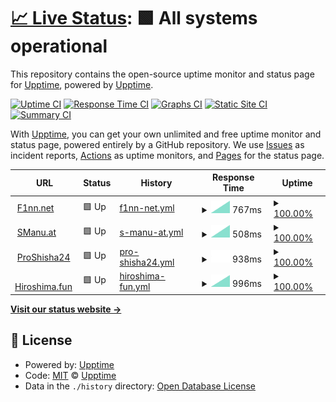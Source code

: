 # [📈 Live Status](https://demo.upptime.js.org): <!--live status--> **🟩 All systems operational**

This repository contains the open-source uptime monitor and status page for [Upptime](https://upptime.js.org), powered by [Upptime](https://github.com/upptime/upptime).

[![Uptime CI](https://github.com/ProFinn24/status/workflows/Uptime%20CI/badge.svg)](https://github.com/ProFinn24/status/actions?query=workflow%3A%22Uptime+CI%22)
[![Response Time CI](https://github.com/ProFinn24/status/workflows/Response%20Time%20CI/badge.svg)](https://github.com/ProFinn24/status/actions?query=workflow%3A%22Response+Time+CI%22)
[![Graphs CI](https://github.com/ProFinn24/status/workflows/Graphs%20CI/badge.svg)](https://github.com/ProFinn24/status/actions?query=workflow%3A%22Graphs+CI%22)
[![Static Site CI](https://github.com/ProFinn24/status/workflows/Static%20Site%20CI/badge.svg)](https://github.com/ProFinn24/status/actions?query=workflow%3A%22Static+Site+CI%22)
[![Summary CI](https://github.com/ProFinn24/status/workflows/Summary%20CI/badge.svg)](https://github.com/ProFinn24/status/actions?query=workflow%3A%22Summary+CI%22)

With [Upptime](https://upptime.js.org), you can get your own unlimited and free uptime monitor and status page, powered entirely by a GitHub repository. We use [Issues](https://github.com/upptime/upptime/issues) as incident reports, [Actions](https://github.com/ProFinn24/status/actions) as uptime monitors, and [Pages](https://demo.upptime.js.org) for the status page.

<!--start: status pages-->
<!-- This summary is generated by Upptime (https://github.com/upptime/upptime) -->
<!-- Do not edit this manually, your changes will be overwritten -->
<!-- prettier-ignore -->
| URL | Status | History | Response Time | Uptime |
| --- | ------ | ------- | ------------- | ------ |
| <img alt="" src="https://favicons.githubusercontent.com/f1nn.net" height="13"> [F1nn.net](https://f1nn.net) | 🟩 Up | [f1nn-net.yml](https://github.com/ProFinn24/status/commits/HEAD/history/f1nn-net.yml) | <details><summary><img alt="Response time graph" src="./graphs/f1nn-net/response-time-week.png" height="20"> 767ms</summary><br><a href="https://status.f1nn.net/history/f1nn-net"><img alt="Response time 767" src="https://img.shields.io/endpoint?url=https%3A%2F%2Fraw.githubusercontent.com%2FProFinn24%2Fstatus%2FHEAD%2Fapi%2Ff1nn-net%2Fresponse-time.json"></a><br><a href="https://status.f1nn.net/history/f1nn-net"><img alt="24-hour response time 767" src="https://img.shields.io/endpoint?url=https%3A%2F%2Fraw.githubusercontent.com%2FProFinn24%2Fstatus%2FHEAD%2Fapi%2Ff1nn-net%2Fresponse-time-day.json"></a><br><a href="https://status.f1nn.net/history/f1nn-net"><img alt="7-day response time 767" src="https://img.shields.io/endpoint?url=https%3A%2F%2Fraw.githubusercontent.com%2FProFinn24%2Fstatus%2FHEAD%2Fapi%2Ff1nn-net%2Fresponse-time-week.json"></a><br><a href="https://status.f1nn.net/history/f1nn-net"><img alt="30-day response time 767" src="https://img.shields.io/endpoint?url=https%3A%2F%2Fraw.githubusercontent.com%2FProFinn24%2Fstatus%2FHEAD%2Fapi%2Ff1nn-net%2Fresponse-time-month.json"></a><br><a href="https://status.f1nn.net/history/f1nn-net"><img alt="1-year response time 767" src="https://img.shields.io/endpoint?url=https%3A%2F%2Fraw.githubusercontent.com%2FProFinn24%2Fstatus%2FHEAD%2Fapi%2Ff1nn-net%2Fresponse-time-year.json"></a></details> | <details><summary><a href="https://status.f1nn.net/history/f1nn-net">100.00%</a></summary><a href="https://status.f1nn.net/history/f1nn-net"><img alt="All-time uptime 100.00%" src="https://img.shields.io/endpoint?url=https%3A%2F%2Fraw.githubusercontent.com%2FProFinn24%2Fstatus%2FHEAD%2Fapi%2Ff1nn-net%2Fuptime.json"></a><br><a href="https://status.f1nn.net/history/f1nn-net"><img alt="24-hour uptime 100.00%" src="https://img.shields.io/endpoint?url=https%3A%2F%2Fraw.githubusercontent.com%2FProFinn24%2Fstatus%2FHEAD%2Fapi%2Ff1nn-net%2Fuptime-day.json"></a><br><a href="https://status.f1nn.net/history/f1nn-net"><img alt="7-day uptime 100.00%" src="https://img.shields.io/endpoint?url=https%3A%2F%2Fraw.githubusercontent.com%2FProFinn24%2Fstatus%2FHEAD%2Fapi%2Ff1nn-net%2Fuptime-week.json"></a><br><a href="https://status.f1nn.net/history/f1nn-net"><img alt="30-day uptime 100.00%" src="https://img.shields.io/endpoint?url=https%3A%2F%2Fraw.githubusercontent.com%2FProFinn24%2Fstatus%2FHEAD%2Fapi%2Ff1nn-net%2Fuptime-month.json"></a><br><a href="https://status.f1nn.net/history/f1nn-net"><img alt="1-year uptime 100.00%" src="https://img.shields.io/endpoint?url=https%3A%2F%2Fraw.githubusercontent.com%2FProFinn24%2Fstatus%2FHEAD%2Fapi%2Ff1nn-net%2Fuptime-year.json"></a></details>
| <img alt="" src="https://favicons.githubusercontent.com/smanu.at" height="13"> [SManu.at](https://smanu.at) | 🟩 Up | [s-manu-at.yml](https://github.com/ProFinn24/status/commits/HEAD/history/s-manu-at.yml) | <details><summary><img alt="Response time graph" src="./graphs/s-manu-at/response-time-week.png" height="20"> 508ms</summary><br><a href="https://status.f1nn.net/history/s-manu-at"><img alt="Response time 508" src="https://img.shields.io/endpoint?url=https%3A%2F%2Fraw.githubusercontent.com%2FProFinn24%2Fstatus%2FHEAD%2Fapi%2Fs-manu-at%2Fresponse-time.json"></a><br><a href="https://status.f1nn.net/history/s-manu-at"><img alt="24-hour response time 508" src="https://img.shields.io/endpoint?url=https%3A%2F%2Fraw.githubusercontent.com%2FProFinn24%2Fstatus%2FHEAD%2Fapi%2Fs-manu-at%2Fresponse-time-day.json"></a><br><a href="https://status.f1nn.net/history/s-manu-at"><img alt="7-day response time 508" src="https://img.shields.io/endpoint?url=https%3A%2F%2Fraw.githubusercontent.com%2FProFinn24%2Fstatus%2FHEAD%2Fapi%2Fs-manu-at%2Fresponse-time-week.json"></a><br><a href="https://status.f1nn.net/history/s-manu-at"><img alt="30-day response time 508" src="https://img.shields.io/endpoint?url=https%3A%2F%2Fraw.githubusercontent.com%2FProFinn24%2Fstatus%2FHEAD%2Fapi%2Fs-manu-at%2Fresponse-time-month.json"></a><br><a href="https://status.f1nn.net/history/s-manu-at"><img alt="1-year response time 508" src="https://img.shields.io/endpoint?url=https%3A%2F%2Fraw.githubusercontent.com%2FProFinn24%2Fstatus%2FHEAD%2Fapi%2Fs-manu-at%2Fresponse-time-year.json"></a></details> | <details><summary><a href="https://status.f1nn.net/history/s-manu-at">100.00%</a></summary><a href="https://status.f1nn.net/history/s-manu-at"><img alt="All-time uptime 100.00%" src="https://img.shields.io/endpoint?url=https%3A%2F%2Fraw.githubusercontent.com%2FProFinn24%2Fstatus%2FHEAD%2Fapi%2Fs-manu-at%2Fuptime.json"></a><br><a href="https://status.f1nn.net/history/s-manu-at"><img alt="24-hour uptime 100.00%" src="https://img.shields.io/endpoint?url=https%3A%2F%2Fraw.githubusercontent.com%2FProFinn24%2Fstatus%2FHEAD%2Fapi%2Fs-manu-at%2Fuptime-day.json"></a><br><a href="https://status.f1nn.net/history/s-manu-at"><img alt="7-day uptime 100.00%" src="https://img.shields.io/endpoint?url=https%3A%2F%2Fraw.githubusercontent.com%2FProFinn24%2Fstatus%2FHEAD%2Fapi%2Fs-manu-at%2Fuptime-week.json"></a><br><a href="https://status.f1nn.net/history/s-manu-at"><img alt="30-day uptime 100.00%" src="https://img.shields.io/endpoint?url=https%3A%2F%2Fraw.githubusercontent.com%2FProFinn24%2Fstatus%2FHEAD%2Fapi%2Fs-manu-at%2Fuptime-month.json"></a><br><a href="https://status.f1nn.net/history/s-manu-at"><img alt="1-year uptime 100.00%" src="https://img.shields.io/endpoint?url=https%3A%2F%2Fraw.githubusercontent.com%2FProFinn24%2Fstatus%2FHEAD%2Fapi%2Fs-manu-at%2Fuptime-year.json"></a></details>
| <img alt="" src="https://favicons.githubusercontent.com/proshisha24.de" height="13"> [ProShisha24](https://proshisha24.de) | 🟩 Up | [pro-shisha24.yml](https://github.com/ProFinn24/status/commits/HEAD/history/pro-shisha24.yml) | <details><summary><img alt="Response time graph" src="./graphs/pro-shisha24/response-time-week.png" height="20"> 938ms</summary><br><a href="https://status.f1nn.net/history/pro-shisha24"><img alt="Response time 938" src="https://img.shields.io/endpoint?url=https%3A%2F%2Fraw.githubusercontent.com%2FProFinn24%2Fstatus%2FHEAD%2Fapi%2Fpro-shisha24%2Fresponse-time.json"></a><br><a href="https://status.f1nn.net/history/pro-shisha24"><img alt="24-hour response time 938" src="https://img.shields.io/endpoint?url=https%3A%2F%2Fraw.githubusercontent.com%2FProFinn24%2Fstatus%2FHEAD%2Fapi%2Fpro-shisha24%2Fresponse-time-day.json"></a><br><a href="https://status.f1nn.net/history/pro-shisha24"><img alt="7-day response time 938" src="https://img.shields.io/endpoint?url=https%3A%2F%2Fraw.githubusercontent.com%2FProFinn24%2Fstatus%2FHEAD%2Fapi%2Fpro-shisha24%2Fresponse-time-week.json"></a><br><a href="https://status.f1nn.net/history/pro-shisha24"><img alt="30-day response time 938" src="https://img.shields.io/endpoint?url=https%3A%2F%2Fraw.githubusercontent.com%2FProFinn24%2Fstatus%2FHEAD%2Fapi%2Fpro-shisha24%2Fresponse-time-month.json"></a><br><a href="https://status.f1nn.net/history/pro-shisha24"><img alt="1-year response time 938" src="https://img.shields.io/endpoint?url=https%3A%2F%2Fraw.githubusercontent.com%2FProFinn24%2Fstatus%2FHEAD%2Fapi%2Fpro-shisha24%2Fresponse-time-year.json"></a></details> | <details><summary><a href="https://status.f1nn.net/history/pro-shisha24">100.00%</a></summary><a href="https://status.f1nn.net/history/pro-shisha24"><img alt="All-time uptime 100.00%" src="https://img.shields.io/endpoint?url=https%3A%2F%2Fraw.githubusercontent.com%2FProFinn24%2Fstatus%2FHEAD%2Fapi%2Fpro-shisha24%2Fuptime.json"></a><br><a href="https://status.f1nn.net/history/pro-shisha24"><img alt="24-hour uptime 100.00%" src="https://img.shields.io/endpoint?url=https%3A%2F%2Fraw.githubusercontent.com%2FProFinn24%2Fstatus%2FHEAD%2Fapi%2Fpro-shisha24%2Fuptime-day.json"></a><br><a href="https://status.f1nn.net/history/pro-shisha24"><img alt="7-day uptime 100.00%" src="https://img.shields.io/endpoint?url=https%3A%2F%2Fraw.githubusercontent.com%2FProFinn24%2Fstatus%2FHEAD%2Fapi%2Fpro-shisha24%2Fuptime-week.json"></a><br><a href="https://status.f1nn.net/history/pro-shisha24"><img alt="30-day uptime 100.00%" src="https://img.shields.io/endpoint?url=https%3A%2F%2Fraw.githubusercontent.com%2FProFinn24%2Fstatus%2FHEAD%2Fapi%2Fpro-shisha24%2Fuptime-month.json"></a><br><a href="https://status.f1nn.net/history/pro-shisha24"><img alt="1-year uptime 100.00%" src="https://img.shields.io/endpoint?url=https%3A%2F%2Fraw.githubusercontent.com%2FProFinn24%2Fstatus%2FHEAD%2Fapi%2Fpro-shisha24%2Fuptime-year.json"></a></details>
| <img alt="" src="https://favicons.githubusercontent.com/hiroshima.fun" height="13"> [Hiroshima.fun](https://hiroshima.fun) | 🟩 Up | [hiroshima-fun.yml](https://github.com/ProFinn24/status/commits/HEAD/history/hiroshima-fun.yml) | <details><summary><img alt="Response time graph" src="./graphs/hiroshima-fun/response-time-week.png" height="20"> 996ms</summary><br><a href="https://status.f1nn.net/history/hiroshima-fun"><img alt="Response time 996" src="https://img.shields.io/endpoint?url=https%3A%2F%2Fraw.githubusercontent.com%2FProFinn24%2Fstatus%2FHEAD%2Fapi%2Fhiroshima-fun%2Fresponse-time.json"></a><br><a href="https://status.f1nn.net/history/hiroshima-fun"><img alt="24-hour response time 996" src="https://img.shields.io/endpoint?url=https%3A%2F%2Fraw.githubusercontent.com%2FProFinn24%2Fstatus%2FHEAD%2Fapi%2Fhiroshima-fun%2Fresponse-time-day.json"></a><br><a href="https://status.f1nn.net/history/hiroshima-fun"><img alt="7-day response time 996" src="https://img.shields.io/endpoint?url=https%3A%2F%2Fraw.githubusercontent.com%2FProFinn24%2Fstatus%2FHEAD%2Fapi%2Fhiroshima-fun%2Fresponse-time-week.json"></a><br><a href="https://status.f1nn.net/history/hiroshima-fun"><img alt="30-day response time 996" src="https://img.shields.io/endpoint?url=https%3A%2F%2Fraw.githubusercontent.com%2FProFinn24%2Fstatus%2FHEAD%2Fapi%2Fhiroshima-fun%2Fresponse-time-month.json"></a><br><a href="https://status.f1nn.net/history/hiroshima-fun"><img alt="1-year response time 996" src="https://img.shields.io/endpoint?url=https%3A%2F%2Fraw.githubusercontent.com%2FProFinn24%2Fstatus%2FHEAD%2Fapi%2Fhiroshima-fun%2Fresponse-time-year.json"></a></details> | <details><summary><a href="https://status.f1nn.net/history/hiroshima-fun">100.00%</a></summary><a href="https://status.f1nn.net/history/hiroshima-fun"><img alt="All-time uptime 100.00%" src="https://img.shields.io/endpoint?url=https%3A%2F%2Fraw.githubusercontent.com%2FProFinn24%2Fstatus%2FHEAD%2Fapi%2Fhiroshima-fun%2Fuptime.json"></a><br><a href="https://status.f1nn.net/history/hiroshima-fun"><img alt="24-hour uptime 100.00%" src="https://img.shields.io/endpoint?url=https%3A%2F%2Fraw.githubusercontent.com%2FProFinn24%2Fstatus%2FHEAD%2Fapi%2Fhiroshima-fun%2Fuptime-day.json"></a><br><a href="https://status.f1nn.net/history/hiroshima-fun"><img alt="7-day uptime 100.00%" src="https://img.shields.io/endpoint?url=https%3A%2F%2Fraw.githubusercontent.com%2FProFinn24%2Fstatus%2FHEAD%2Fapi%2Fhiroshima-fun%2Fuptime-week.json"></a><br><a href="https://status.f1nn.net/history/hiroshima-fun"><img alt="30-day uptime 100.00%" src="https://img.shields.io/endpoint?url=https%3A%2F%2Fraw.githubusercontent.com%2FProFinn24%2Fstatus%2FHEAD%2Fapi%2Fhiroshima-fun%2Fuptime-month.json"></a><br><a href="https://status.f1nn.net/history/hiroshima-fun"><img alt="1-year uptime 100.00%" src="https://img.shields.io/endpoint?url=https%3A%2F%2Fraw.githubusercontent.com%2FProFinn24%2Fstatus%2FHEAD%2Fapi%2Fhiroshima-fun%2Fuptime-year.json"></a></details>

<!--end: status pages-->

[**Visit our status website →**](https://demo.upptime.js.org)

## 📄 License

- Powered by: [Upptime](https://github.com/upptime/upptime)
- Code: [MIT](./LICENSE) © [Upptime](https://upptime.js.org)
- Data in the `./history` directory: [Open Database License](https://opendatacommons.org/licenses/odbl/1-0/)
